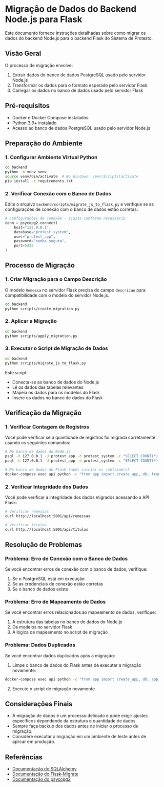 # Migração de Dados do Backend Node.js para Flask

Este documento fornece instruções detalhadas sobre como migrar os dados do backend Node.js para o backend Flask do Sistema de Protesto.

## Visão Geral

O processo de migração envolve:

1. Extrair dados do banco de dados PostgreSQL usado pelo servidor Node.js
2. Transformar os dados para o formato esperado pelo servidor Flask
3. Carregar os dados no banco de dados usado pelo servidor Flask

## Pré-requisitos

- Docker e Docker Compose instalados
- Python 3.9+ instalado
- Acesso ao banco de dados PostgreSQL usado pelo servidor Node.js

## Preparação do Ambiente

### 1. Configurar Ambiente Virtual Python

```bash
cd backend
python -m venv venv
source venv/bin/activate  # No Windows: venv\Scripts\activate
pip install -r requirements.txt
```

### 2. Verificar Conexão com o Banco de Dados

Edite o arquivo `backend/scripts/migrate_js_to_flask.py` e verifique se as configurações de conexão com o banco de dados estão corretas:

```python
# Configurações de conexão - ajuste conforme necessário
conn = psycopg2.connect(
    host="127.0.0.1",
    database="protest_system",
    user="protest_app",
    password="senha_segura",
    port=5432
)
```

## Processo de Migração

### 1. Criar Migração para o Campo Descrição

O modelo `Remessa` no servidor Flask precisa do campo `descricao` para compatibilidade com o modelo do servidor Node.js.

```bash
cd backend
python scripts/create_migration.py
```

### 2. Aplicar a Migração

```bash
cd backend
python scripts/apply_migration.py
```

### 3. Executar o Script de Migração de Dados

```bash
cd backend
python scripts/migrate_js_to_flask.py
```

Este script:
- Conecta-se ao banco de dados do Node.js
- Lê os dados das tabelas relevantes
- Mapeia os dados para os modelos do Flask
- Insere os dados no banco de dados do Flask

## Verificação da Migração

### 1. Verificar Contagem de Registros

Você pode verificar se a quantidade de registros foi migrada corretamente usando os seguintes comandos:

```bash
# No banco de dados do Node.js
psql -h 127.0.0.1 -U protest_app -d protest_system -c "SELECT COUNT(*) FROM remessas"
psql -h 127.0.0.1 -U protest_app -d protest_system -c "SELECT COUNT(*) FROM titulos"

# No banco de dados do Flask (após iniciar os containers)
docker-compose exec api python -c "from app import create_app, db; from app.models import Remessa, Titulo; app = create_app(); with app.app_context(): print(f'Remessas: {Remessa.query.count()}'); print(f'Titulos: {Titulo.query.count()}')"
```

### 2. Verificar Integridade dos Dados

Você pode verificar a integridade dos dados migrados acessando a API Flask:

```bash
# Verificar remessas
curl http://localhost:5001/api/remessas

# Verificar títulos
curl http://localhost:5001/api/titulos
```

## Resolução de Problemas

### Problema: Erro de Conexão com o Banco de Dados

Se você encontrar erros de conexão com o banco de dados, verifique:

1. Se o PostgreSQL está em execução
2. Se as credenciais de conexão estão corretas
3. Se o banco de dados existe

### Problema: Erro de Mapeamento de Dados

Se você encontrar erros relacionados ao mapeamento de dados, verifique:

1. A estrutura das tabelas no banco de dados do Node.js
2. Os modelos no servidor Flask
3. A lógica de mapeamento no script de migração

### Problema: Dados Duplicados

Se você encontrar dados duplicados após a migração:

1. Limpe o banco de dados do Flask antes de executar a migração novamente:

```bash
docker-compose exec api python -c "from app import create_app, db; app = create_app(); with app.app_context(): db.drop_all(); db.create_all()"
```

2. Execute o script de migração novamente

## Considerações Finais

- A migração de dados é um processo delicado e pode exigir ajustes específicos dependendo da estrutura e quantidade de dados.
- Sempre faça backup dos dados antes de iniciar o processo de migração.
- Considere executar a migração em um ambiente de teste antes de aplicar em produção.

## Referências

- [Documentação do SQLAlchemy](https://docs.sqlalchemy.org/)
- [Documentação do Flask-Migrate](https://flask-migrate.readthedocs.io/)
- [Documentação do psycopg2](https://www.psycopg.org/docs/)